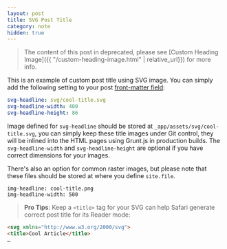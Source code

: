 ```yaml
---
layout: post
title: SVG Post Title
category: note
hidden: true
---
```


> The content of this post in deprecated, please see [Custom Heading Image]({{ "/custom-heading-image.html" | relative_url}}) for more info.

This is an example of custom post title using SVG image. You can simply add the following setting to your post [front-matter field](http://jekyllrb.com/docs/frontmatter/):

```yaml
svg-headline: svg/cool-title.svg
svg-headline-width: 400
svg-headline-height: 86
```

Image defined for `svg-headline` should be stored at `_app/assets/svg/cool-title.svg`, you can simply keep these title images under Git control, they will be inlined into the HTML pages using Grunt.js in production builds. The `svg-headline-width` and `svg-headline-height` are optional if you have correct dimensions for your images.

There's also an option for common raster images, but please note that these files should be stored at where you define `site.file`.

```
img-headline: cool-title.png
img-headline-width: 500
```

> **Pro Tips**: Keep a `<title>` tag for your SVG can help Safari generate correct post title for its Reader mode:

```html
<svg xmlns="http://www.w3.org/2000/svg">
<title>Cool Article</title>
…
```
